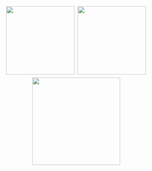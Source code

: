 <div
  align="center"
  style="display: flex; flex-direction: column; align-items: center; gap: 8px"
>
  <div style="display: flex; justify-content: center; width: 100%; gap: 8px">
    <img
      height="180em"
      src="https://github-readme-stats.vercel.app/api?username=samuelncaetano&show_icons=true&theme=dark"
    />
    <img
      height="180em"
      src="https://github-readme-stats.vercel.app/api/top-langs/?username=samuelncaetano&theme=dark&layout=compact"
    />
  </div>
  <img
    height="231em"
    src="https://github-readme-stats.vercel.app/api/wakatime?username=@samuelncaetano&theme=dark"
  />
</div>
